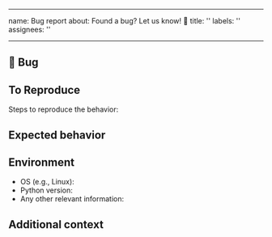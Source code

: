 * * *

name: Bug report
about: Found a bug? Let us know! 🐛
title: ''
labels: ''
assignees: ''

* * *

## 🐛 Bug

<!-- A clear and concise description of what the bug is. -->

## To Reproduce

Steps to reproduce the behavior:

<!-- If you have a code sample, error messages, stack traces, please provide it here as well -->

## Expected behavior

<!-- A clear and concise description of what you expected to happen. -->

## Environment

-   OS (e.g., Linux):
-   Python version:
-   Any other relevant information:

## Additional context

<!-- Add any other context about the problem here. -->
